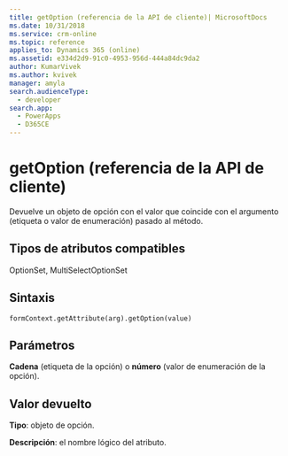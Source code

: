 ```yaml
---
title: getOption (referencia de la API de cliente)| MicrosoftDocs
ms.date: 10/31/2018
ms.service: crm-online
ms.topic: reference
applies_to: Dynamics 365 (online)
ms.assetid: e334d2d9-91c0-4953-956d-444a84dc9da2
author: KumarVivek
ms.author: kvivek
manager: amyla
search.audienceType:
  - developer
search.app:
  - PowerApps
  - D365CE
---
```

# <a name="getoption-client-api-reference"></a>getOption (referencia de la API de cliente)



Devuelve un objeto de opción con el valor que coincide con el argumento (etiqueta o valor de enumeración) pasado al método. 

## <a name="attribute-types-supported"></a>Tipos de atributos compatibles

OptionSet, MultiSelectOptionSet

## <a name="syntax"></a>Sintaxis

`formContext.getAttribute(arg).getOption(value)`

## <a name="parameters"></a>Parámetros

**Cadena** (etiqueta de la opción) o **número** (valor de enumeración de la opción).

## <a name="return-value"></a>Valor devuelto

**Tipo**: objeto de opción. 

**Descripción**: el nombre lógico del atributo.

